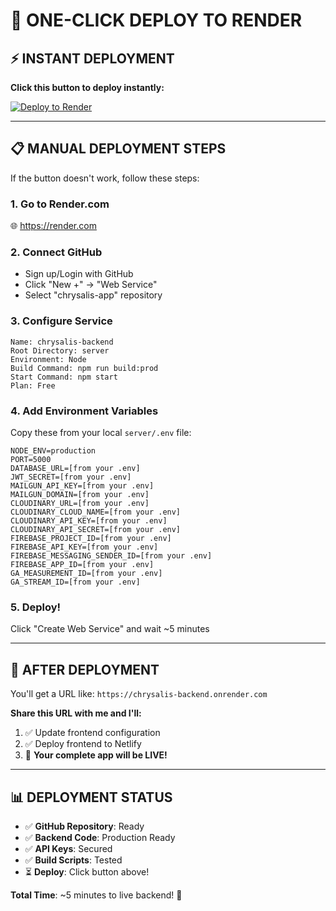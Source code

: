 # 🚀 ONE-CLICK DEPLOY TO RENDER

## ⚡ INSTANT DEPLOYMENT 

**Click this button to deploy instantly:**

[![Deploy to Render](https://render.com/images/deploy-to-render-button.svg)](https://render.com/deploy?repo=https://github.com/ohmnamashivaya47/chrysalis-app)

---

## 📋 MANUAL DEPLOYMENT STEPS

If the button doesn't work, follow these steps:

### 1. **Go to Render.com** 
🌐 https://render.com

### 2. **Connect GitHub**
- Sign up/Login with GitHub
- Click "New +" → "Web Service"
- Select "chrysalis-app" repository

### 3. **Configure Service**
```
Name: chrysalis-backend
Root Directory: server
Environment: Node
Build Command: npm run build:prod
Start Command: npm start
Plan: Free
```

### 4. **Add Environment Variables**
Copy these from your local `server/.env` file:

```env
NODE_ENV=production
PORT=5000
DATABASE_URL=[from your .env]
JWT_SECRET=[from your .env]
MAILGUN_API_KEY=[from your .env]
MAILGUN_DOMAIN=[from your .env]
CLOUDINARY_URL=[from your .env]
CLOUDINARY_CLOUD_NAME=[from your .env]
CLOUDINARY_API_KEY=[from your .env]
CLOUDINARY_API_SECRET=[from your .env]
FIREBASE_PROJECT_ID=[from your .env]
FIREBASE_API_KEY=[from your .env]
FIREBASE_MESSAGING_SENDER_ID=[from your .env]
FIREBASE_APP_ID=[from your .env]
GA_MEASUREMENT_ID=[from your .env]
GA_STREAM_ID=[from your .env]
```

### 5. **Deploy!**
Click "Create Web Service" and wait ~5 minutes

---

## 🎯 AFTER DEPLOYMENT

You'll get a URL like: `https://chrysalis-backend.onrender.com`

**Share this URL with me and I'll:**
1. ✅ Update frontend configuration
2. ✅ Deploy frontend to Netlify
3. 🚀 **Your complete app will be LIVE!**

---

## 📊 DEPLOYMENT STATUS

- ✅ **GitHub Repository**: Ready
- ✅ **Backend Code**: Production Ready  
- ✅ **API Keys**: Secured
- ✅ **Build Scripts**: Tested
- ⏳ **Deploy**: Click button above!

**Total Time**: ~5 minutes to live backend! 🚀
